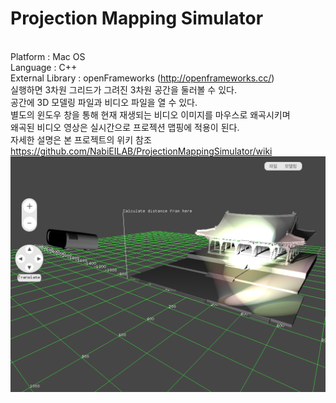# Projection Mapping Simulator

<br>Platform : Mac OS
<br>Language : C++
<br>External Library : openFrameworks (http://openframeworks.cc/)
<br>실행하면 3차원 그리드가 그려진 3차원 공간을 둘러볼 수 있다.
<br>공간에 3D 모델링 파일과 비디오 파일을 열 수 있다.
<br>별도의 윈도우 창을 통해 현재 재생되는 비디오 이미지를 마우스로 왜곡시키며
<br>왜곡된 비디오 영상은 실시간으로 프로젝션 맵핑에 적용이 된다.
<br>자세한 설명은 본 프로젝트의 위키 참조 https://github.com/NabiEILAB/ProjectionMappingSimulator/wiki
<br><img src="wiki/home/homeScreenshot1.png"></img></br>
